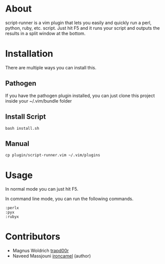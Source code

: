 # About

script-runner is a vim plugin that lets you easily and quickly run a perl,
python, ruby, etc. script. Just hit F5 and it runs your script and outputs
the results in a split window at the bottom.

# Installation

There are multiple ways you can install this.

## Pathogen

If you have the pathogen plugin installed, you can just clone this project
inside your ~/.vim/bundle folder

## Install Script

    bash install.sh

## Manual

    cp plugin/script-runner.vim ~/.vim/plugins

# Usage

In normal mode you can just hit F5.

In command line mode, you can run the following commands.

    :perlx
    :pyx
    :rubyx

# Contributors 

* Magnus Woldrich [trapd00r](https://github.com/trapd00r)
* Naveed Massjouni [ironcamel](https://github.com/ironcamel) (author)

